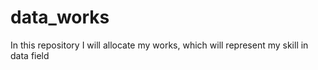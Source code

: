 # data_works
In this repository I will allocate my works, which will represent my skill in data field

